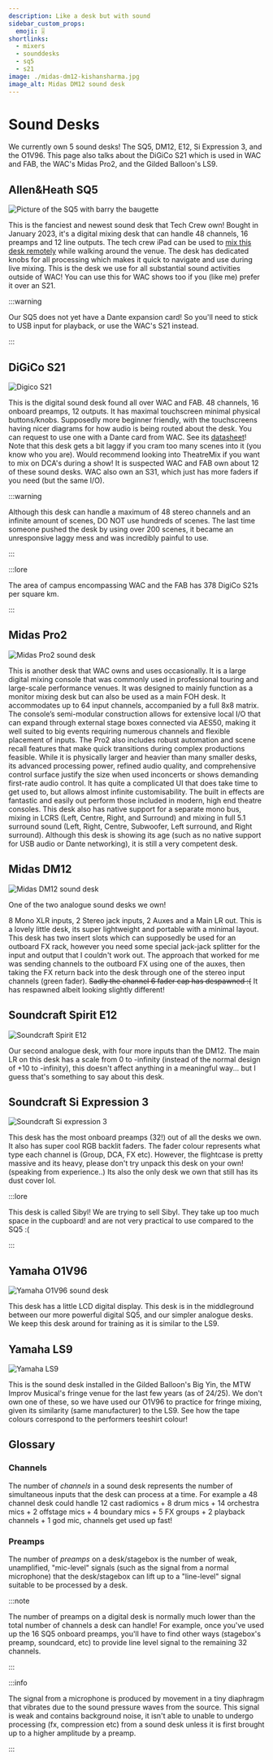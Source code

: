 ```yaml
---
description: Like a desk but with sound
sidebar_custom_props:
  emoji: 🎚️
shortlinks:
  - mixers
  - sounddesks
  - sq5
  - s21
image: ./midas-dm12-kishansharma.jpg
image_alt: Midas DM12 sound desk
---
```


# Sound Desks

We currently own 5 sound desks! The SQ5, DM12, E12, Si Expression 3, and the O1V96. This page also talks about the
DiGiCo S21 which is used in WAC and FAB, the WAC's Midas Pro2, and the Gilded Balloon's LS9.

## Allen&Heath SQ5

![Picture of the SQ5 with barry the baugette](./sq5-baguette-kishansharma.jpg)

This is the fanciest and newest sound desk that Tech Crew own! Bought in January 2023, it's a digital mixing desk that
can handle 48 channels, 16 preamps and 12 line outputs. The tech crew iPad can be used to
[mix this desk remotely](/wiki/disciplines/general/networking#sq5-audio-mixer) while walking around the venue. The desk
has dedicated knobs for all processing which makes it quick to navigate and use during live mixing. This is the desk we
use for all substantial sound activities outside of WAC! You can use this for WAC shows too if you (like me) prefer it
over an S21.

:::warning

Our SQ5 does not yet have a Dante expansion card! So you'll need to stick to USB input for playback, or use the WAC's
S21 instead.

:::

## DiGiCo S21

![Digico S21](./carmen-2024-mascot.jpg)

This is the digital sound desk found all over WAC and FAB. 48 channels, 16 onboard preamps, 12 outputs. It has maximal
touchscreen minimal physical buttons/knobs. Supposedly more beginner friendly, with the touchscreens having nicer
diagrams for how audio is being routed about the desk. You can request to use one with a Dante card from WAC. See its
[datasheet](https://digico.biz/wp-content/uploads/2020/04/DiGiCo-S21-Data-Sheet-1.pdf)! Note that this desk gets a bit
laggy if you cram too many scenes into it (you know who you are). Would recommend looking into TheatreMix if you want to
mix on DCA's during a show! It is suspected WAC and FAB own about 12 of these sound desks. WAC also own an S31, which
just has more faders if you need (but the same I/O).

:::warning

Although this desk can handle a maximum of 48 stereo channels and an infinite amount of scenes, DO NOT use hundreds of
scenes. The last time someone pushed the desk by using over 200 scenes, it became an unresponsive laggy mess and was
incredibly painful to use.

:::

:::lore

The area of campus encompassing WAC and the FAB has 378 DigiCo S21s per square km.

:::

## Midas Pro2

![Midas Pro2 sound desk](./midas-pro2-joshheng.jpg)

This is another desk that WAC owns and uses occasionally. It is a large digital mixing console that was commonly used in
professional touring and large-scale performance venues. It was designed to mainly function as a monitor mixing desk but
can also be used as a main FOH desk. It accommodates up to 64 input channels, accompanied by a full 8x8 matrix. The
console’s semi-modular construction allows for extensive local I/O that can expand through external stage boxes
connected via AES50, making it well suited to big events requiring numerous channels and flexible placement of inputs.
The Pro2 also includes robust automation and scene recall features that make quick transitions during complex
productions feasible. While it is physically larger and heavier than many smaller desks, its advanced processing power,
refined audio quality, and comprehensive control surface justify the size when used inconcerts or shows demanding
first-rate audio control. It has quite a complicated UI that does take time to get used to, but allows almost infinite
customisability. The built in effects are fantastic and easily out perform those included in modern, high end theatre
consoles. This desk also has native support for a separate mono bus, mixing in LCRS (Left, Centre, Right, and Surround)
and mixing in full 5.1 surround sound (Left, Right, Centre, Subwoofer, Left surround, and Right surround). Although this
desk is showing its age (such as no native support for USB audio or Dante networking), it is still a very competent
desk.

## Midas DM12

![Midas DM12 sound desk](./midas-dm12-kishansharma.jpg)

One of the two analogue sound desks we own!

8 Mono XLR inputs, 2 Stereo jack inputs, 2 Auxes and a Main LR out. This is a lovely little desk, its super lightweight
and portable with a minimal layout. This desk has two insert slots which can supposedly be used for an outboard FX rack,
however you need some special jack-jack splitter for the input and output that I couldn't work out. The approach that
worked for me was sending channels to the outboard FX using one of the auxes, then taking the FX return back into the
desk through one of the stereo input channels (green fader). ~~Sadly the channel 6 fader cap has despawned :(~~ It has
respawned albeit looking slightly different!

## Soundcraft Spirit E12

![Soundcraft Spirit E12](./soundcraft-spirit-e12-kishansharma.jpg)

Our second analogue desk, with four more inputs than the DM12. The main LR on this desk has a scale from 0 to -infinity
(instead of the normal design of +10 to -infinity), this doesn't affect anything in a meaningful way... but I guess
that's something to say about this desk.

## Soundcraft Si Expression 3

![Soundcraft Si expression 3](./si-expression-3-kishansharma.jpg)

This desk has the most onboard preamps (32!) out of all the desks we own. It also has super cool RGB backlit faders. The
fader colour represents what type each channel is (Group, DCA, FX etc). However, the flightcase is pretty massive and
its heavy, please don't try unpack this desk on your own! (speaking from experience..) Its also the only desk we own
that still has its dust cover lol.

:::lore

This desk is called Sibyl! We are trying to sell Sibyl. They take up too much space in the cupboard! and are not very
practical to use compared to the SQ5 :(

:::

## Yamaha O1V96

![Yamaha O1V96 sound desk](./yamaha-O1V96-kishansharma.jpg)

This desk has a little LCD digital display. This desk is in the middleground between our more powerful digital SQ5, and
our simpler analogue desks. We keep this desk around for training as it is similar to the LS9.

## Yamaha LS9

![Yamaha LS9](./LS9-fringe-joshheng.jpg)

This is the sound desk installed in the Gilded Balloon's Big Yin, the MTW Improv Musical's fringe venue for the last few
years (as of 24/25). We don't own one of these, so we have used our O1V96 to practice for fringe mixing, given its
similarity (same manufacturer) to the LS9. See how the tape colours correspond to the performers teeshirt colour!

## Glossary

### Channels

The number of _channels_ in a sound desk represents the number of simultaneous inputs that the desk can process at a
time. For example a 48 channel desk could handle 12 cast radiomics + 8 drum mics + 14 orchestra mics + 2 offstage mics +
4 boundary mics + 5 FX groups + 2 playback channels + 1 god mic, channels get used up fast!

### Preamps

The number of _preamps_ on a desk/stagebox is the number of weak, unamplified, "mic-level" signals (such as the signal
from a normal microphone) that the desk/stagebox can lift up to a "line-level" signal suitable to be processed by a
desk.

:::note

The number of preamps on a digital desk is normally much lower than the total number of channels a desk can handle! For
example, once you've used up the 16 SQ5 onboard preamps, you'll have to find other ways (stagebox's preamp, soundcard,
etc) to provide line level signal to the remaining 32 channels.

:::

:::info

The signal from a microphone is produced by movement in a tiny diaphragm that vibrates due to the sound pressure waves
from the source. This signal is weak and contains background noise, it isn't able to unable to undergo processing (fx,
compression etc) from a sound desk unless it is first brought up to a higher amplitude by a preamp.

:::
